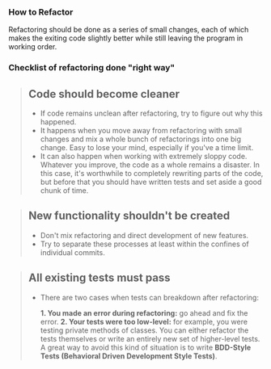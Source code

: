 ### How to Refactor
Refactoring should be done as a series of small changes, each of which makes the exiting code slightly better while still leaving the program in working order.

### Checklist of refactoring done "right way"

> ## Code should become cleaner
>* If code remains unclean after refactoring, try to figure out why this happened.
>* It happens when you move away from refactoring with small changes and mix a whole bunch of refactorings into one big change. Easy to lose your mind, especially if you've a time limit.
>* It can also happen when working with extremely sloppy code. Whatever you improve, the code as a whole remains a disaster. In this case, it's worthwhile to completely rewriting parts of the code, but before that you should have written tests and set aside a good chunk of time.

> ## New functionality shouldn't be created
>* Don't mix refactoring and direct development of new features.
>* Try to separate these processes at least within the confines of individual commits.

> ## All existing tests must pass
>* There are two cases when tests can breakdown after refactoring:
>
>   **1. You made an error during refactoring:** go ahead and fix the error.
>   **2. Your tests were too low-level:** for example, you were testing private methods of classes. You can either refactor the tests themselves or write an entirely new set of higher-level tests. A great way to avoid this kind of situation is to write **BDD-Style Tests (Behavioral Driven Development Style Tests)**.